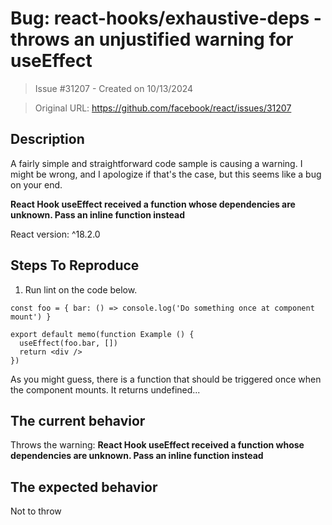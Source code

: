 # Bug: react-hooks/exhaustive-deps - throws an unjustified warning for useEffect

> Issue #31207 - Created on 10/13/2024

> Original URL: https://github.com/facebook/react/issues/31207

## Description

A fairly simple and straightforward code sample is causing a warning. I might be wrong, and I apologize if that's the case, but this seems like a bug on your end.

**React Hook useEffect received a function whose dependencies are unknown. Pass an inline function instead** 

React version: ^18.2.0

## Steps To Reproduce

1. Run lint on the code below.

```
const foo = { bar: () => console.log('Do something once at component mount') }

export default memo(function Example () {
  useEffect(foo.bar, [])
  return <div />
})
```
As you might guess, there is a function that should be triggered once when the component mounts. It returns undefined...

## The current behavior
Throws the warning:  **React Hook useEffect received a function whose dependencies are unknown. Pass an inline function instead** 

## The expected behavior
Not to throw

